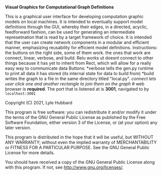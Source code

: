 **Visual Graphics for Computational Graph Definitions**

This is a graphical user interface for developing computation graphic models on local machines.
It is intended to eventually support model definitions through the GUI, whereby their edges, in a directed, acyclic, feedforward fashion, can be used for generating an intermediate represetnation that is read by a target framework of choice. 
It is intended that the user can create network components in a modular and efficient manner, emphasizing reusability for efficient model definitions.
Instructions: the buttons on the right side, some of them work. the ones that work are connect, linear, verbose, and build.
Relu works ut doesnt connect to other things because it has yet to inherit from Rect, which will allow for a really easy way to communicate data
Buttons:
*verbose  tells the gen.py runtime to print all data it has stored (its internal state for data to build from)
*build writes the graph to a file in the same directory titled "local.py". 
*connect lets user click one and another rectangle to join them on the graph
#* web browser is **required**. The port that is listened at is **3001**, navigated to by <code>localhost:3001</code>

Copyright (C) 2021,  Lyle Hubbard

This program is free software: you can redistribute it and/or modify
it under the terms of the GNU General Public License as published by
the Free Software Foundation, either version 3 of the License, or
(at your option) any later version.

This program is distributed in the hope that it will be useful,
but WITHOUT ANY WARRANTY; without even the implied warranty of
MERCHANTABILITY or FITNESS FOR A PARTICULAR PURPOSE.  See the
GNU General Public License for more details.

You should have received a copy of the GNU General Public License
along with this program.  If not, see <http://www.gnu.org/licenses/>.

